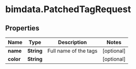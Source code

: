 # bimdata.PatchedTagRequest

## Properties

Name | Type | Description | Notes
------------ | ------------- | ------------- | -------------
**name** | **String** | Full name of the tags | [optional] 
**color** | **String** |  | [optional] 


